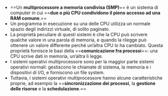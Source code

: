 - ==Un **multiprocessore a memoria condivisa (SMP)**== è un sistema di computer in cui ==**due o più CPU condividono il pieno accesso ad una RAM comune**.==
- Un programma in esecuzione su una delle CPU utilizza un normale spazio degli indirizzi virtuale, di solito paginato.
- La proprietà peculiare di questi sistemi è che la CPU può scrivere qualche valore in una parola di memoria, e quando la rilegge può ottenere un valore differente perché un’altra CPU lo ha cambiato. Questa proprietà fornisce le basi della ==**comunicazione fra processi**==: una CPU scrive dati in memoria, un’altra li legge.
- I sistemi operativi multiprocessore sono per la maggior parte sistemi operativi normali: gestiscono le chiamate di sistema, la memoria e i dispositivi di I/O, e forniscono un file system.
- Tuttavia, i sistemi operativi multiprocessore hanno alcune caratteristiche proprie, ad esempio la ==**sincronizzazione dei processi**, la **gestione delle risorse** e la **schedulazione**.==

